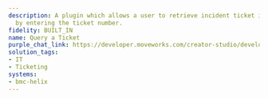 ```yaml
---
description: A plugin which allows a user to retrieve incident ticket information
  by entering the ticket number.
fidelity: BUILT_IN
name: Query a Ticket
purple_chat_link: https://developer.moveworks.com/creator-studio/developer-tools/purple-chat?conversation=%7B%22startTimestamp%22%3A%2211%3A43%2BAM%22%2C%22messages%22%3A%5B%7B%22role%22%3A%22user%22%2C%22parts%22%3A%5B%7B%22richText%22%3A%22%3Cp%3ECan+you+get+me+the+details+for+ticket+DEV-12745%3F%3C%2Fp%3E%22%7D%5D%7D%2C%7B%22role%22%3A%22assistant%22%2C%22parts%22%3A%5B%7B%22richText%22%3A%22%3Cp%3EChecking+the+details+for+ticket+DEV-12745+in+BMC+Helix...%3C%2Fp%3E%22%7D%2C%7B%22richText%22%3A%22%3Cp%3E%3Cstrong%3ETicket+Details%3A+DEV-12745%3C%2Fstrong%3E%3Cbr%3E%5Cn%3Cstrong%3EStatus%3A%3C%2Fstrong%3E+In+Progress%3Cbr%3E%5Cn%3Cstrong%3EAssigned+to%3A%3C%2Fstrong%3E+Jenny+Smith%3Cbr%3E%5Cn%3Cstrong%3EDue+Date%3A%3C%2Fstrong%3E+October+20%2C+2023%3Cbr%3E%5Cn%3Cstrong%3ENotes%3A%3C%2Fstrong%3E+Awaiting+user+confirmation+on+hardware+replacement.%3Cbr%3E%5Cn%3C%2Fp%3E%22%7D%5D%7D%5D%7D
solution_tags:
- IT
- Ticketing
systems:
- bmc-helix
---
```

